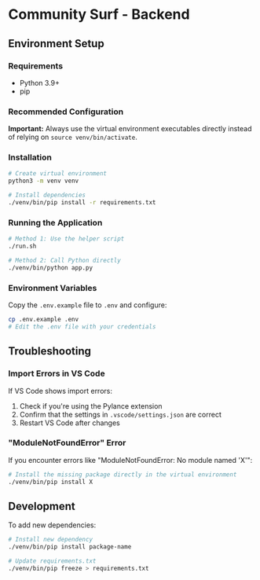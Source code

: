 # Community Surf - Backend

## Environment Setup

### Requirements

- Python 3.9+
- pip

### Recommended Configuration

**Important:** Always use the virtual environment executables directly instead of relying on `source venv/bin/activate`.

### Installation

```bash
# Create virtual environment
python3 -m venv venv

# Install dependencies
./venv/bin/pip install -r requirements.txt
```

### Running the Application

```bash
# Method 1: Use the helper script
./run.sh

# Method 2: Call Python directly
./venv/bin/python app.py
```

### Environment Variables

Copy the `.env.example` file to `.env` and configure:

```bash
cp .env.example .env
# Edit the .env file with your credentials
```

## Troubleshooting

### Import Errors in VS Code

If VS Code shows import errors:

1. Check if you're using the Pylance extension
2. Confirm that the settings in `.vscode/settings.json` are correct
3. Restart VS Code after changes

### "ModuleNotFoundError" Error

If you encounter errors like "ModuleNotFoundError: No module named 'X'":

```bash
# Install the missing package directly in the virtual environment
./venv/bin/pip install X
```

## Development

To add new dependencies:

```bash
# Install new dependency
./venv/bin/pip install package-name

# Update requirements.txt
./venv/bin/pip freeze > requirements.txt
```
